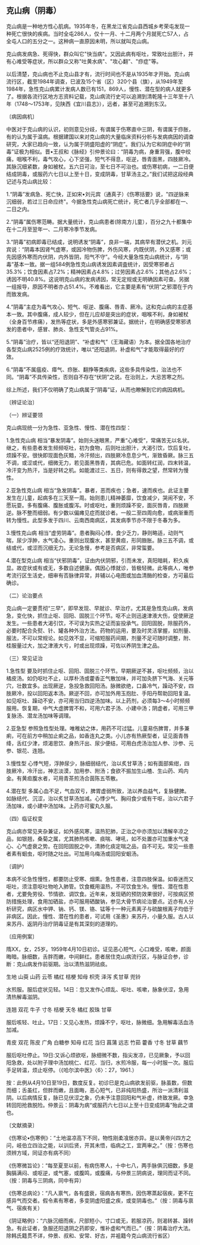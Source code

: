 ##                  克山病（阴毒）

克山病是一种地方性心肌病。1935年冬，在黑龙江省克山县西城乡考荣屯发现一种死亡很快的疾病。当时全屯286人，仅十一月、十二月两个月就死亡57人，占全屯人口的五分之一。这种病一直原因未明，所以就叫克山病。

克山病发病急、死得快，群众叫它"快当病"。又因此病有呕吐，常致吐出胆汁，并有心难受等症状，所以群众又称\"吐黄水病"、"攻心翻"、"痧症"等。

以后清楚，克山病也不止克山县才有，流行时间也不是从1935年才开始。克山病流行区，截至1984年调查，巳波及15个省（区）320个县（旗），从1949年至1984年，急性克山病累计发病人数已有151，869人，慢性、潜在型的病人就更多了。根据各流行区地方志资料记载，克山病流行史可以追溯到清乾隆十三年至十八年（1748〜1753年，见陕西《宜川县志》），远者，甚至可追溯到东汉。

〔病因病机〕

中医对于克山病的认识，初则意见分歧，有谓属于伤寒直中三阴，有谓属于痧胀，有的认为属于温病。根据建国以来对克山病的大量临床资料分析与发病病因的调查研究，大家已趋向一致，认为属于阴盛阳虚的“阴症”。我们认为它和阴症中的“阴毒”证极为相似。晋•王叔和《脉经》引仲景论曰：“阴毒为病，身重背强，腹中绞痛，咽喉不利，毒气攻心，心下坚强，短气不得息，呕逆，唇青面黑，四肢厥冷。其脉沉细紧数，身如被杖。五六日可治，至七日不可治也。或伤寒初病，一二日便结成阴毒，或服药六七日以上至十日，变成阴毒，甘草汤主之。”我们试把这段经典记述与克山病比较：

1.“阴毒”发病急、死亡快，正如宋•刘元宾（通真子）《伤寒括要》说，"四逆脉来沉细弱，若过三日命应终"。今据急性克山病死亡统计，死亡者几乎全部都在一、二日之内。

2.“阴毒”属伤寒范畴。据大量统计，克山病患者(除南方儿童），百分之九十都集中在十二月至翌年一、二月寒冷季节发病。

3.“阴毒”初病即毒已结成，说明诱发“阴毒”，良非一端，其病早有潜伏之机。刘元宾说：“阴毒本因肾气虚寒，或因冷物伤脾，外伤风寒，内既伏阴，外又感寒；或先因感外寒而内伏阴，内外皆阴，阳气不守”。今经大量急性克山病统计，与“阴毒”基本一致。据一组584例急性克山病诱发因素调査统计，因受寒邪者占35.3%；饮食因素占7.2%；精神因素占4.8%；过劳因素占2.6%；其他占2.6%；诱因不明40.8%。这说明克山病的发病诱因，常无定规或无明确因素可查。另据一组报导，原因不明者亦占51.4%。不难看出，它主要是素有“伏阴”之邪潜在于内而致发病。

4.“阴毒”主症为毒气攻心、短气、呕逆、腹痛、唇青、厥冷。这和克山病的主症基本一致。其中腹痛，成人较少，但在儿应却是突出的症状，咽喉不利，身如被杖（全身百节疼痛），发热等症状，多是外感寒邪兼证。据统计，在明确感受寒邪诱发的患者中，感冒、肺炎、急性支气管炎占91%。

5.“阴毒”治疗，皆以“还阳退阴”、“补虚和气”（王海藏语）为本。据全国各地治疗各型克山病2525例的疗效统计，唯以“还阳退阴，补虚和气”才能取得最好的疗效。

6.“阴毒”不属瘟疫、瘴气、痧胀、翻挣等类疾病，这些多具传染性，治法也不同。“阴毒”不具传染性，否则自不存在“伏阴”之说。在治则上，大忌苦寒之剂。

综上所述，我们不仅明确了克山病属于“阴毒”证，从而也瞭解到它的病因病机。

〔辨证论治〕

（一）辨证要领

克山病现统一分为急性、亚急性、慢性、潜在性四型：

1.急性克山病     相当“暴发阴毒”。始则头迷眼黑，严重“心难受”，常痛苦无以名状。继之，有些患者发生频频呕吐，初为食物，后则吐出胆汁，大渴引饮，饮后复吐，烦躁不安。很快即现面色灰黯，冷汗频出，四肢厥冷息息少气，渐致昏厥。脉三五不调，或涩或代，细微无力，若见面黑唇青，其病已危。如面转红润，四末转温，冷汗变为热汗，当是好转之机。如能渡过三、五日，则有得救之望，然常转为慢性。

2.亚急性克山病      相当“急发阴毒”。暴者，恶而疾也；急者，速而疾也。此证主要发生在儿童，起病多在三天至一周。始则患儿精神萎靡，饮食减少，哭闹不安，不愿玩耍。多有腹痛、腹胀或腹泻。时或呕吐，重则烦躁不安，面灰唇青，四肢厥逆。脉不整而细弱。有少数以偏瘫见症而就诊者。一般二至四周向愈，或病渐重而转为慢性。此型多发于四川、云南西南病区，其发病季节亦不限于冬春为多。

3.慢性克山病      相当“虚劳阴毒”。患者胸闷心悸，食少乏力，静则略适，动则气喘，尿少浮肿，水气凌心。重则出现腹水，甚至黄疸，形同臌胀。脉三五不调，或结或代，或涩而沉细无力。无论急慢，参考是否病区，非常蜇要。

4.潜在型克山病     相当“伏邪阴毒”，证由内伏阴邪，引而未发，真阳暗耗，积久疾显。故症状或有或无，多数自述健康。偶因心悸就诊，皆极轻微。此等病人，唯参考流行区生活史，细审有否脉律异常，并辅以心电图或加血清酶的检查，方可最后确诊。

（二）论治要点

克山病一定要贯彻“三早”，即早发现、早就诊、早治疗。尤其是急性克山病，发病急，变化快，抓住止呕、回阳、固脱三个环节。呕不止则迅速津液大伤，促使厥逆发生。一些患者大渴引饮，不可误为实热之证而妄投承气。回阳固脱，除服药外，必要时配合灸熨、针、罐各种外治方法。药物的运用，要及时灵活掌握，如剂量、服法，不可以常规论。如见效不显，可缩短服药间期，剂量不足可随时调整，附、桂服量过大，加之津液大亏，时或出现烦躁，可佐以养阴生津之品。

（三）常见证治

1.急性型     要及时抓住止呕、回阳、固脱三个环节。早期厥逆不甚，呕吐频频，治以橘皮汤。如仍呕吐不止，以厚朴汤或藿香正气散加味，并可加灸脐下气海、关元等穴，壮数宜多。出现厥逆，急投急救回阳汤。脉微欲绝，口鼻冷气，躁动不安，四肢厥冷，投以回阳返本汤。厥逆不回，亦可加外用玉抱肚、手阳丹帮助回阳复温。如见呕吐、躁动不安，亦可用当归四逆汤加味。以上药剂，必须每3〜4小时频频服用。恢复期，中气大虚脾胃不和，可用六君子汤、小建中汤；阴虚者，可用三甲复脉汤、潜龙汤加味等调理。

2.亚急型      参照急性型处理。唯稚幼之体，用药不可过猛。儿童易伤脾胃，并多兼痢，可在前方中稍加止痢之品，如香连丸之类。小儿亦有热厥型者，证见面青唇绛，舌红少津，烦渴思饮、身热汗出、尿少便结，可用白虎汤治加人参、沙参、元参、银花、连翘。

3.慢性型     心悸气短，浮肿尿少，脉细弱结代，治以炙甘草汤；如有面部紫绀，四肢厥冷，冷汗出，神志淡漠，加用参、附汤；食欲不振加生山楂、生山药、鸡内金。有黄疸腹水者，可用青茶煎汤合茵陈五苓散。

4.潜在型     多属心血不足，气血双亏，脾胃虚弱所致，法以养血益气，复脉健脾。如脉结代、沉涩，治以炙甘草汤加减。心悸少气、胸闷食少或有干呕，治以六君子汤加味，或小建中汤加味。上药亦可蜜丸久服。

（四）临证权变

克山病亦常见夹杂兼证，如外感风寒，温热犯肺，正治之中亦须加以清解辛凉之品，如银翘，桑菊之属，尤其肺热咳嗽、痰喘、哮吼，如不处置亦可加重水气凌心、心气虚衰之势。在回阳固脱之中，清肺化痰定喘之品，自不可无。常见一些患者素有蛔虫，呕时随之吐出。可加用乌梅汤或回阳安蛔汤。

〔调护〕

本病不论急性慢性，都要防止受寒、烟熏。急性患者，注意四肢保温。如昏迷而又呕吐，须注意呕吐物呛入肺管。饮食概用温热，不可饮食生冷。慢性、潜在性患者，尤要免劳役、节情欲、调饮食。近年来，发现硒的预防效果很好，可按病区预防措施处理，食用加硒盐，亦可服用硒酸钠，参见大骨节病论治要点。近亦有人分析研究，病区水中钾、钠、钙、镁、铬、锰等十一种元素离子与硫酸根离子均低于非病区。因此，慢性、潜在性的患者，可试用《圣惠》来苏丹，小量久服。古人以来苏丹、返阴丹治疗阴毒证是有其深刻的道理的。

〔应用例案〕

隋XX，女，25岁。1959年4月10日初诊。证见恶心短气，心口难受，咳嗽，颜面晦暗。脉细数，舌胖而嫩，中间鲜红。患者居住克山病流行区，与脉证合参，诊断：克山病发作前驱期。治以清热滋阴祛痰。

生地    山萸     山药    云苓    橘红    桔梗   知母   枳壳     泽泻  炙甘草    兜铃

水煎服。服后症状见轻。14日：忽又发作心烦乱、呕吐、咳嗽，脉象伏涩，急用清热解毒滋阴。

连翘    双花    牛子    寸冬   桔梗    天冬   橘红    胶珠    甘草

服后咳轻、吐止。17日：又见心发热，烦躁不宁，呕吐，脉微细。急用解毒活血汤加减。

青皮   双花   陈皮   广角   白糖参   知母   红花    当归   菖蒲    远志    竹茹    藿香    寸冬     甘草     藕节

服后呕吐停止。19日:又诉心烦欲呕，脉细微不数，指尖发凉，已见厥象，予以回阳急救，处以附子理中汤加桃仁、红花、当归，水煎冷服，每一小时服一次。服后手足转温，烦止呕停。（《哈尔滨中医》〈6〉：27，1961.）

按：此例从4月10日至19日，数度反复。初诊巳是克山病欲发前驱，脉虽数，但数而细；舌虽红，但胖而嫩，且面晦，恶心短气，已非纯阳热盛，所治一派清利滋阴。以后病情反复，脉已见伏涩之象，仍未予注意回阳和气补虚，终致发厥。幸急转回阳抢救脱险。仲景云：阴毒为病“或服药六七日以上至十日变成阴毒”殆此之谓也。

〔文献摘录〕

《伤寒论•伤寒例》：“土地温凉高下不同，物性刚柔飡居亦异。是以黄帝兴四方之问，岐伯立四治之能，以训后贤，开其未悟，临病之工，宜两审之。”（按：伤寒也须辨方域，同证亦有病不同）

《伤寒微旨论》：“每至夏至以前，有病伤寒人，十中七八，两手脉俱沉细数，多是胸膈满闷、或呕逆，或气塞，或腹鸣，或腹痛，与仲景三阴病说，理同而证不同。（按：阴毒与三阴病，同中有异）

《伤寒总病论》：“凡人禀气，各有盛衰，宿病各有寒热，因伤寒蒸起宿疾，更不在感异气而交者。假令素有寒者，多变阴虚阳盛之疾，或变阴毒也。”（按：阴毒与禀气、宿疾有关）

《阴证略例》：“六脉沉细而疾，尺部短小，寸口或无，若服凉药，则渴转甚、躁转急。有此证者，急服还阳退阴之药即安，惟补虚和气而已。”（按：阴毒治疗大法。除韩氏籍贯不详，仲景、叔和、安常、好古，并袓籍今克山病流行省区）
